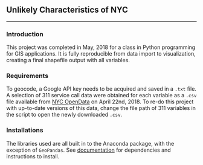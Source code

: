 ## Unlikely Characteristics of NYC
----
### Introduction
This project was completed in May, 2018 for a class in Python programming for GIS applications. 
It is fully reproducible from data import to visualization, creating a final shapefile output with all variables.
  
### Requirements  
To geocode, a Google API key needs to be acquired and saved in a `.txt` file. A selection of 311 service call data were obtained for each variable as a `.csv` file available from [NYC OpenData](https://nycopendata.socrata.com/Social-Services/311-Service-Requests-from-2010-to-Present/erm2-nwe9) on April 22nd, 2018. To re-do this project with up-to-date versions of this data, change the file path of 311 variables in the script to open the newly downloaded `.csv`. 

### Installations  
The libraries used are all built in to the Anaconda package, with the exception of `GeoPandas`.
See [documentation](http://geopandas.org/install.html) for dependencies and instructions to install.
